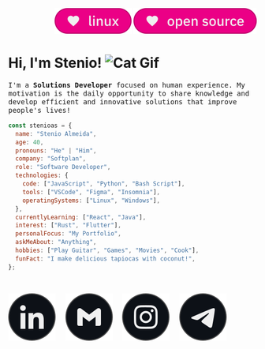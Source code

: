 <div align="right">

<img src="./etc/assets/profile-linux.svg" alt="Love Linux" />
<img src="./etc/assets/profile-opensource.svg" alt="Love Open Source" />

</div>

<h1><strong>Hi, I'm Stenio!</strong> <img src="https://user-images.githubusercontent.com/5713670/87202985-820dcb80-c2b6-11ea-9f56-7ec461c497c3.gif" alt="Cat Gif" style="width: 4rem" /></h1>

<samp>I'm a **Solutions Developer** focused on human experience. My motivation is the daily opportunity to share knowledge and develop efficient and innovative solutions that improve people's lives!</samp>

<!-- <div>

[<img src="./etc/assets/profile-linkedin.svg" alt="Linkedin" />][linkedin]
[<img src="./etc/assets/profile-gmail.svg" alt="Gmail" />][gmail]
[<img src="./etc/assets/profile-instagram.svg" alt="Instagram" />][instagram]
[<img src="./etc/assets/profile-telegram.svg" alt="Telegram" />][telegram]

</div> -->

```javascript
const stenioas = {
  name: "Stenio Almeida",
  age: 40,
  pronouns: "He" | "Him",
  company: "Softplan",
  role: "Software Developer",
  technologies: {
    code: ["JavaScript", "Python", "Bash Script"],
    tools: ["VSCode", "Figma", "Insomnia"],
    operatingSystems: ["Linux", "Windows"],
  },
  currentlyLearning: ["React", "Java"],
  interest: ["Rust", "Flutter"],
  personalFocus: "My Portfolio",
  askMeAbout: "Anything",
  hobbies: ["Play Guitar", "Games", "Movies", "Cook"],
  funFact: "I make delicious tapiocas with coconut!",
};
```

<footer>
<br/>

[<img src="./etc/assets/social-linkedin.svg" alt="Linkedin" />][linkedin]&nbsp;&nbsp;&nbsp;&nbsp;
[<img src="./etc/assets/social-gmail.svg" alt="Gmail" />][gmail]&nbsp;&nbsp;&nbsp;&nbsp;
[<img src="./etc/assets/social-instagram.svg" alt="Instagram" />][instagram]&nbsp;&nbsp;&nbsp;&nbsp;
[<img src="./etc/assets/social-telegram.svg" alt="Telegram" />][telegram]

</footer>

[linkedin]: https://linkedin.com/in/stenioas/
[instagram]: https://instagram.com/stenioas/
[telegram]: https://t.me/stenioas/
[gmail]: mailto:stenioas@gmail.com
[softplan]: https://softplan.com.br/
[lang-english]: ./README.en.md
